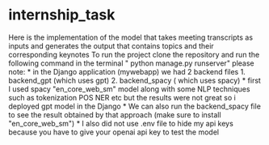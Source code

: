 # internship_task
Here is the implementation of the model that takes meeting transcripts as inputs and generates the output that contains topics and their corresponding keynotes
To run the project clone the repository and run the following command in the terminal " python manage.py runserver"
please note:
        * in the Django application (mywebapp) we had 2 backend files
                                      1. backend_gpt (which uses gpt)
                                      2. backend_spacy ( which uses spacy)
        * first I used spacy "en_core_web_sm" model along with some NLP techniques such as tokenization POS NER etc but the results were not great so i deployed gpt model in the Django
        * We can also run the backend_spacy file to see the result obtained by that approach (make sure to install "en_core_web_sm")
        * I also did not use .env file to hide my api keys because you have to give your openai api key to test the model 

    


